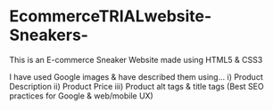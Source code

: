 # EcommerceTRIALwebsite-Sneakers-
This is an E-commerce Sneaker Website made using HTML5 & CSS3

I have used Google images & have described them using... 
i) Product Description
ii) Product Price 
iii) Product alt tags & title tags (Best SEO practices for Google & web/mobile UX)

